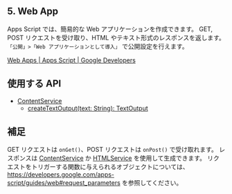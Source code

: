 ## 5. Web App

Apps Script では、簡易的な Web アプリケーションを作成できます。
GET, POST リクエストを受け取り、HTML やテキスト形式のレスポンスを返します。
`「公開」>「Web アプリケーションとして導入」` で公開設定を行えます。

[Web Apps | Apps Script | Google Developers](https://developers.google.com/apps-script/guides/web)

## 使用する API
- [ContentService](https://developers.google.com/apps-script/reference/content/content-service)
    - [createTextOutput(text: String): TextOutput](https://developers.google.com/apps-script/reference/content/content-service#createtextoutputcontent)

## 補足
GET リクエストは `onGet()`、POST リクエストは `onPost()` で受け取れます。
レスポンスは [ContentService](https://developers.google.com/apps-script/reference/content/content-service) か [HTMLService](https://developers.google.com/apps-script/reference/html/html-service) を使用して生成できます。
リクエストをトリガーする関数に与えられるオブジェクトについては、https://developers.google.com/apps-script/guides/web#request_parameters を参照してください。
